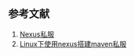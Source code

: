 ## 参考文献
1. [Nexus私服](https://blog.csdn.net/qq_33188563/article/details/82154118)
2. [Linux下使用nexus搭建maven私服](https://blog.csdn.net/kenhins/article/details/51439564)